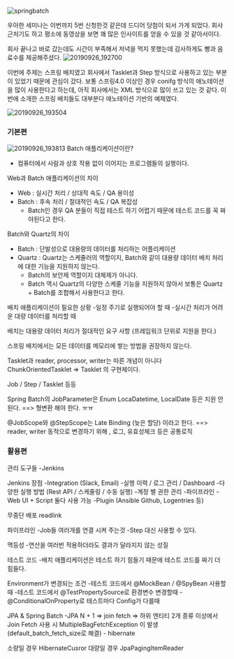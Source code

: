 
![springbatch](https://user-images.githubusercontent.com/7076334/65817494-86df2280-e242-11e9-81bb-f9d468076a5b.jpg)

우아한 세미나는 이번까지 5번 신청한것 같은데 드디어 당첨이 되서 가게 되었다.
회사 근처기도 하고 평소에 동영상을 보면 꽤 많은 인사이트를 얻을 수 있을 것 같아서이다.

회사 끝나고 바로 갔는데도 시간이 부족해서 저녁을 먹지 못했는데 감사하게도 빵과 음료수를 제공해주셨다.
![20190926_192700](https://user-images.githubusercontent.com/7076334/65833801-1d791580-e30f-11e9-8aef-5c83574fdedc.jpg)

이번에 주제는 스프링 배치였고 회사에서 Tasklet과 Step 방식으로 사용하고 있는 부분이 있었기 때문에 관심이 갔다.
보통 스프링4.0 이상인 경우 conifg 방식의 애노테이션을 많이 사용한다고 하는데, 아직 회사에서는 XML 방식으로 많이 쓰고 있는 것 같다.
이번에 소개한 스프링 배치들도 대부분다 애노테이션 기반의 예제였다.


![20190926_193504](https://user-images.githubusercontent.com/7076334/65833805-24078d00-e30f-11e9-986f-421e55540e16.jpg)
### 기본편

![20190926_193813](https://user-images.githubusercontent.com/7076334/65833873-01c23f00-e310-11e9-9f0e-cf605ca34269.jpg)
Batch 애플리케이션이란?
- 컴퓨터에서 사람과 상호 작용 없이 이어지는 프로그램들의 실행이다.

Web과 Batch 애플리케이션의 차이
- Web :  실시간 처리 / 상대적 속도 / QA 용이성
- Batch : 후속 처리 / 절대적인 속도 / QA 복잡성
  - Batch인 경우 QA 분들이 직접 테스트 하기 어렵기 때문에 테스트 코드를 꼭 짜야된다고 한다.


Batch와 Quartz의 차이
- Batch : 단발성으로 대용량의 데이터를 처리하는 어플리케이션
- Quartz : Quartz는 스케줄러의 역할이지, Batch와 같이 대용량 데이터 배치 처리에 대한 기능을 지원하지 않는다.
  - Batch의 보안제 역할이지 대체제가 아니다.
  - Batch 역시 Quartz의 다양한 스케줄 기능을 지원하지 않아서 보통은 Quartz + Batch를 조합해서 사용한다고 한다.



배치 애플리케이션이 필요한 상황
-일정 주기로 실행되어야 할 때
-실시간 처리가 어려운 대량 데이터를 처리할 때

배치는 대용량 데이터 처리가 절대적인 요구 사항
(프레임워크 단위로 지원을 한다.)

스프링 배치에서는 모든 데이터를 메모리에 쌓는 방법을 권장하지 않는다.

Tasklet과 reader, processor, writer는 따른 개념이 아니다
ChunkOrientedTasklet => Tasklet 의 구현체이다.

Job / Step / Tasklet 등등

Spring Batch의 JobParameter은 Enum LocaDatetime, LocalDate 등은 지원 안된다.
==> 형변환 해야 한다. ㅠㅠ

@JobScope와 @StepScope는 Late Binding (늦은 할당) 이라고 한다.
==> reader, writer 동적으로 변경하기 위해 , 로그, 유효성체크 등은 공통로직



### 활용편

관리 도구들
-Jenkins

Jenkins 장점
-Integration (Slack, Email)
-실행 이력 / 로그 관리 / Dashboard
-다양한 실행 방법 (Rest API / 스케줄링 / 수동 실행)
-계정 별 권한 관리
-파이프라인
-Web UI + Script 둘다 사용 가능
-Plugin (Ansible Github, Logentries 등)

무중단 배포
readlink


파이프라인
-Job들 여러개를 연결 시켜 주는것
-Step 대신 사용할 수 있다.

멱등성
-연산을 여러번 적용하더라도 결과가 달라지지 않는 성질


테스트 코드
-배치 애플리케이션은 테스트 하기 힘들기 때문에 테스트 코드를 짜기 더 힘들다.


Environment가 변경되는 조건
-테스트 코드에서 @MockBean / @SpyBean 사용할때
-테스트 코드에서 @TestPropertySource로 환경변수 변경할때
-@ConditionalOnProperty로 테스트마다 Config가 다를때


JPA & Spring Batch
-JPA N + 1
=> join fetch
=> 하위 엔티티 2개 종류 이상에서 Join Fetch 사용 시 MultipleBagFetchException 이 발생 (default_batch_fetch_size로 해결) - hibernate

소량일 경우 HibernateCusror
대량일 경우 JpaPagingItemReader
